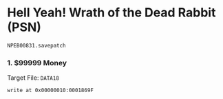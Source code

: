 # Hell Yeah! Wrath of the Dead Rabbit (PSN) 

`NPEB00831.savepatch`

### 1. $99999 Money

Target File: `DATA18`

```
write at 0x00000010:0001869F
```

